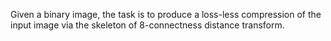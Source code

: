 Given a binary image, the task is to produce a loss-less
compression of the input image via the skeleton of 8-connectness distance
transform.

